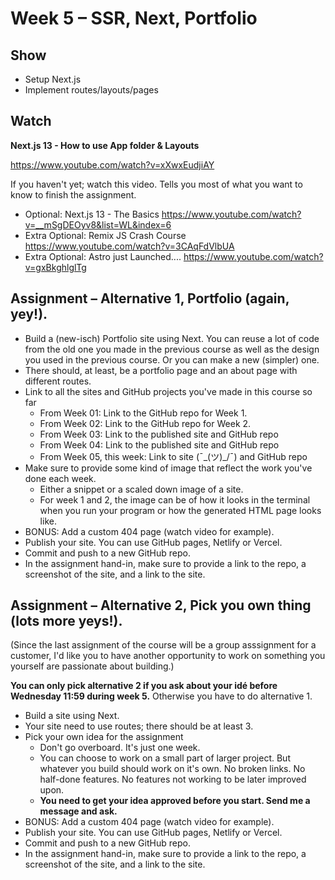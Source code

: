 # Week 5 – SSR, Next, Portfolio

## Show

* Setup Next.js
* Implement routes/layouts/pages

## Watch

**Next.js 13 - How to use App folder & Layouts**

 https://www.youtube.com/watch?v=xXwxEudjiAY

If you haven't yet; watch this video. Tells you most of what you want to know to
finish the assignment.

* Optional: Next.js 13 - The Basics https://www.youtube.com/watch?v=__mSgDEOyv8&list=WL&index=6
* Extra Optional: Remix JS Crash Course https://www.youtube.com/watch?v=3CAqFdVlbUA
* Extra Optional: Astro just Launched....  https://www.youtube.com/watch?v=gxBkghlglTg

## Assignment – Alternative 1, Portfolio (again, yey!).

* Build a (new-isch) Portfolio site using Next. You can reuse a lot of code from
  the old one you made in the previous course as well as the design you used
  in the previous course. Or you can make a new (simpler) one.
* There should, at least, be a portfolio page and an about page with different
  routes.
* Link to all the sites and GitHub projects you've made in this course so far
  * From Week 01: Link to the GitHub repo for Week 1.
  * From Week 02: Link to the GitHub repo for Week 2.
  * From Week 03: Link to the published site and GitHub repo
  * From Week 04: Link to the published site and GitHub repo
  * From Week 05, this week: Link to site (¯\_(ツ)_/¯) and GitHub repo
* Make sure to provide some kind of image that reflect the work you've done each
  week.
    * Either a snippet or a scaled down image of a site.
    * For week 1 and 2, the image can be of how it looks in the terminal when
      you run your program or how the generated HTML page looks like.
* BONUS: Add a custom 404 page (watch video for example).
* Publish your site. You can use GitHub pages, Netlify or Vercel.
* Commit and push to a new GitHub repo.
* In the assignment hand-in, make sure to provide a link to the repo, a
  screenshot of the site, and a link to the site.

## Assignment – Alternative 2, Pick you own thing (lots more yeys!).

(Since the last assignment of the course will be a group asssignment for a
customer, I'd like you to have another opportunity to work on something you
yourself are passionate about building.)

**You can only pick alternative 2 if you ask about your idé before Wednesday 11:59 during week 5.** Otherwise you have to do alternative 1.

* Build a site using Next.
* Your site need to use routes; there should be at least 3. 
* Pick your own idea for the assignment
    - Don't go overboard. It's just one week.
    - You can choose to work on a small part of larger project. But whatever you
      build should work on it's own. No broken links. No half-done features. No features 
      not working to be later improved upon.
    - **You need to get your idea approved before you start. Send me a message
        and ask.**
* BONUS: Add a custom 404 page (watch video for example).
* Publish your site. You can use GitHub pages, Netlify or Vercel.
* Commit and push to a new GitHub repo.
* In the assignment hand-in, make sure to provide a link to the repo, a
  screenshot of the site, and a link to the site.
